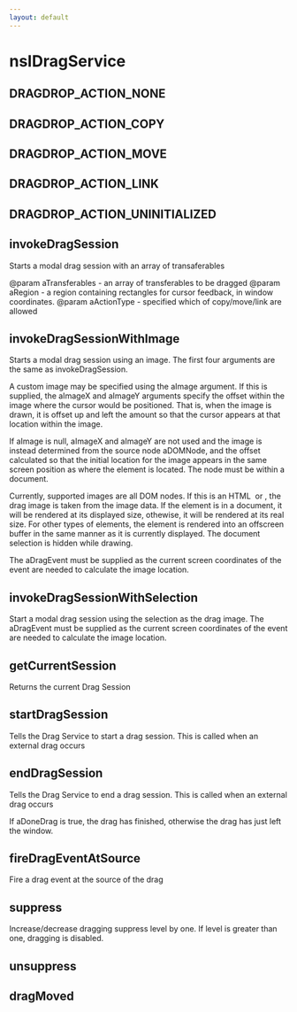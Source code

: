 ```yaml
---
layout: default
---
```


# nsIDragService #

## DRAGDROP_ACTION_NONE ##

## DRAGDROP_ACTION_COPY ##

## DRAGDROP_ACTION_MOVE ##

## DRAGDROP_ACTION_LINK ##

## DRAGDROP_ACTION_UNINITIALIZED ##

## invokeDragSession ##

Starts a modal drag session with an array of transaferables 

@param  aTransferables - an array of transferables to be dragged
@param  aRegion - a region containing rectangles for cursor feedback, 
           in window coordinates.
@param  aActionType - specified which of copy/move/link are allowed


## invokeDragSessionWithImage ##

Starts a modal drag session using an image. The first four arguments are
the same as invokeDragSession.

A custom image may be specified using the aImage argument. If this is
supplied, the aImageX and aImageY arguments specify the offset within
the image where the cursor would be positioned. That is, when the image
is drawn, it is offset up and left the amount so that the cursor appears
at that location within the image.

If aImage is null, aImageX and aImageY are not used and the image is instead
determined from the source node aDOMNode, and the offset calculated so that
the initial location for the image appears in the same screen position as
where the element is located. The node must be within a document.

Currently, supported images are all DOM nodes. If this is an HTML <image> or
<canvas>, the drag image is taken from the image data. If the element is in
a document, it will be rendered at its displayed size, othewise, it will be
rendered at its real size. For other types of elements, the element is
rendered into an offscreen buffer in the same manner as it is currently
displayed. The document selection is hidden while drawing.

The aDragEvent must be supplied as the current screen coordinates of the
event are needed to calculate the image location.


## invokeDragSessionWithSelection ##

Start a modal drag session using the selection as the drag image.
The aDragEvent must be supplied as the current screen coordinates of the
event are needed to calculate the image location.


## getCurrentSession ##

Returns the current Drag Session  


## startDragSession ##

Tells the Drag Service to start a drag session. This is called when
an external drag occurs


## endDragSession ##

Tells the Drag Service to end a drag session. This is called when
an external drag occurs

If aDoneDrag is true, the drag has finished, otherwise the drag has
just left the window.


## fireDragEventAtSource ##

Fire a drag event at the source of the drag


## suppress ##

Increase/decrease dragging suppress level by one.
If level is greater than one, dragging is disabled.


## unsuppress ##

## dragMoved ##
